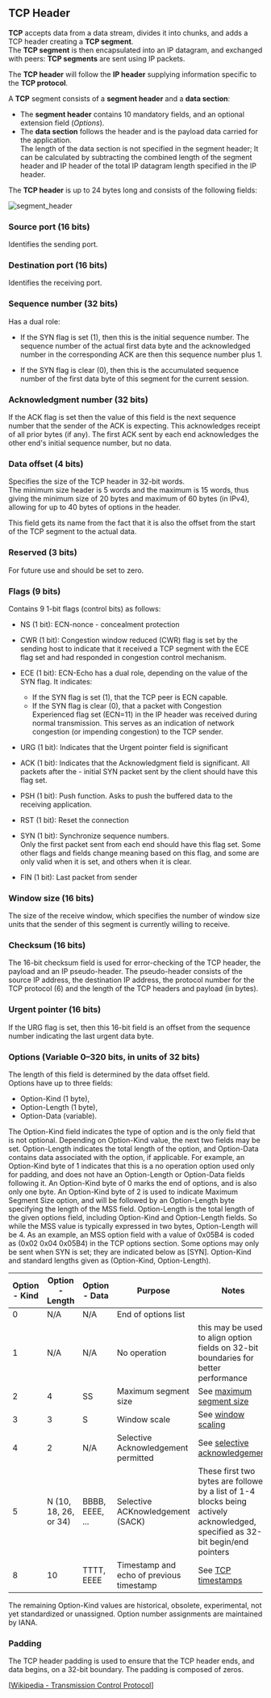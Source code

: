 ## TCP Header

**TCP** accepts data from a data stream, divides it into chunks, and adds a TCP header creating a **TCP segment**.<br>
The **TCP segment** is then encapsulated into an IP datagram, and exchanged with peers: **TCP segments** are sent using IP packets.

The **TCP header** will follow the **IP header** supplying information specific to the **TCP protocol**.

A **TCP** segment consists of a **segment header** and a **data section**:

- The **segment header** contains 10 mandatory fields, and an optional extension field (_Options_).
- The **data section** follows the header and is the payload data carried for the application.<br>
  The length of the data section is not specified in the segment header;
  It can be calculated by subtracting the combined length of the segment header and IP header of the total IP datagram length specified in the IP header.

The **TCP header** is up to 24 bytes long and consists of the following fields:

<img src="https://www.dropbox.com/s/ixgqei4o1mxj2iq/tcp_segment_header.jpg?dl=1" alt="segment_header" class="inline" />

### Source port (16 bits)

Identifies the sending port.

### Destination port (16 bits)

Identifies the receiving port.

### Sequence number (32 bits)

Has a dual role:

- If the SYN flag is set (1), then this is the initial sequence number.
  The sequence number of the actual first data byte and the acknowledged number in the corresponding ACK are then this sequence number plus 1.

- If the SYN flag is clear (0), then this is the accumulated sequence number of the first data byte of this segment for the current session.

### Acknowledgment number (32 bits)

If the ACK flag is set then the value of this field is the next sequence number that the sender of the ACK is expecting.
This acknowledges receipt of all prior bytes (if any).
The first ACK sent by each end acknowledges the other end's initial sequence number, but no data.

### Data offset (4 bits)

Specifies the size of the TCP header in 32-bit words.<br>
The minimum size header is 5 words and the maximum is 15 words, thus giving the minimum size of 20 bytes and maximum of 60 bytes (in IPv4), allowing for up to 40 bytes of options in the header.

This field gets its name from the fact that it is also the offset from the start of the TCP segment to the actual data.

### Reserved (3 bits)

For future use and should be set to zero.

### Flags (9 bits)

Contains 9 1-bit flags (control bits) as follows:

- NS (1 bit): ECN-nonce - concealment protection

- CWR (1 bit): Congestion window reduced (CWR) flag is set by the sending host to indicate that it received a TCP segment with the ECE flag set and had responded in congestion control mechanism.

- ECE (1 bit): ECN-Echo has a dual role, depending on the value of the SYN flag. It indicates:

  - If the SYN flag is set (1), that the TCP peer is ECN capable.
  - If the SYN flag is clear (0), that a packet with Congestion Experienced flag set (ECN=11) in the IP header was received during normal transmission.
    This serves as an indication of network congestion (or impending congestion) to the TCP sender.

- URG (1 bit): Indicates that the Urgent pointer field is significant

- ACK (1 bit): Indicates that the Acknowledgment field is significant. All packets after the - initial SYN packet sent by the client should have this flag set.

- PSH (1 bit): Push function. Asks to push the buffered data to the receiving application.

- RST (1 bit): Reset the connection

- SYN (1 bit): Synchronize sequence numbers.<br>
  Only the first packet sent from each end should have this flag set.
  Some other flags and fields change meaning based on this flag, and some are only valid when it is set, and others when it is clear.

- FIN (1 bit): Last packet from sender

### Window size (16 bits)

The size of the receive window, which specifies the number of window size units that the sender of this segment is currently willing to receive.

### Checksum (16 bits)

The 16-bit checksum field is used for error-checking of the TCP header, the payload and an IP pseudo-header.
The pseudo-header consists of the source IP address, the destination IP address, the protocol number for the TCP protocol (6) and the length of the TCP headers and payload (in bytes).

### Urgent pointer (16 bits)

If the URG flag is set, then this 16-bit field is an offset from the sequence number indicating the last urgent data byte.

### Options (Variable 0–320 bits, in units of 32 bits)

The length of this field is determined by the data offset field.<br>
Options have up to three fields:

- Option-Kind (1 byte),
- Option-Length (1 byte),
- Option-Data (variable).

The Option-Kind field indicates the type of option and is the only field that is not optional.
Depending on Option-Kind value, the next two fields may be set.
Option-Length indicates the total length of the option, and Option-Data contains data associated with the option, if applicable.
For example, an Option-Kind byte of 1 indicates that this is a no operation option used only for padding, and does not have an Option-Length or Option-Data fields following it.
An Option-Kind byte of 0 marks the end of options, and is also only one byte.
An Option-Kind byte of 2 is used to indicate Maximum Segment Size option, and will be followed by an Option-Length byte specifying the length of the MSS field.
Option-Length is the total length of the given options field, including Option-Kind and Option-Length fields.
So while the MSS value is typically expressed in two bytes, Option-Length will be 4.
As an example, an MSS option field with a value of 0x05B4 is coded as (0x02 0x04 0x05B4) in the TCP options section.
Some options may only be sent when SYN is set; they are indicated below as [SYN].
Option-Kind and standard lengths given as (Option-Kind, Option-Length).

| Option - Kind | Option - Length       | Option - Data   | Purpose                                  | Notes                                                                                                                          |
| ------------- | --------------------- | --------------- | ---------------------------------------- | ------------------------------------------------------------------------------------------------------------------------------ |
| 0             | N/A                   | N/A             | End of options list                      |                                                                                                                                |
| 1             | N/A                   | N/A             | No operation                             | this may be used to align option fields on 32-bit boundaries for better performance                                            |
| 2             | 4                     | SS              | Maximum segment size                     | See [maximum segment size](https://en.wikipedia.org/wiki/Transmission_Control_Protocol#Maximum_segment_size)                   |
| 3             | 3                     | S               | Window scale                             | See [window scaling](https://en.wikipedia.org/wiki/Transmission_Control_Protocol#Window_scaling)                               |
| 4             | 2                     | N/A             | Selective Acknowledgement permitted      | See [selective acknowledgement](https://en.wikipedia.org/wiki/Transmission_Control_Protocol#Selective_acknowledgments)         |
| 5             | N (10, 18, 26, or 34) | BBBB, EEEE, ... | Selective ACKnowledgement (SACK)         | These first two bytes are followed by a list of 1-4 blocks being actively acknowledged, specified as 32-bit begin/end pointers |
| 8             | 10                    | TTTT, EEEE      | Timestamp and echo of previous timestamp | See [TCP timestamps](https://en.wikipedia.org/wiki/Transmission_Control_Protocol#TCP_timestamps)                               |

The remaining Option-Kind values are historical, obsolete, experimental, not yet standardized or unassigned.
Option number assignments are maintained by IANA.

### Padding

The TCP header padding is used to ensure that the TCP header ends, and data begins, on a 32-bit boundary.
The padding is composed of zeros.

[[Wikipedia - Transmission Control Protocol](https://en.wikipedia.org/wiki/Transmission_Control_Protocol)]
